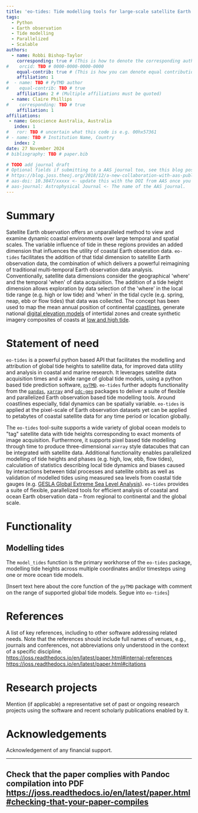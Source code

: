 ```yaml
---
title: 'eo-tides: Tide modelling tools for large-scale satellite Earth observation analysis'
tags:
  - Python
  - Earth observation
  - Tide modelling
  - Parallelized
  - Scalable
authors:
  - name: Robbi Bishop-Taylor
    corresponding: true # (This is how to denote the corresponding author)
#    orcid: TBD # 0000-0000-0000-0000
    equal-contrib: true # (This is how you can denote equal contributions between multiple authors)
    affiliation: 1 
#  - name: TBD # PyTMD author
#    equal-contrib: TBD # true 
    affiliation: 2 # (Multiple affiliations must be quoted)
  - name: Claire Phillips
#    corresponding: TBD # true 
    affiliation: 1
affiliations:
 - name: Geoscience Australia, Australia
   index: 1
#   ror: TBD # uncertain what this code is e.g. 00hx57361
# - name: TBD # Institution Name, Country
   index: 2
date: 27 November 2024
# bibliography: TBD # paper.bib

# TODO add journal draft
# Optional fields if submitting to a AAS journal too, see this blog post:
# https://blog.joss.theoj.org/2018/12/a-new-collaboration-with-aas-publishing
# aas-doi: 10.3847/xxxxx <- update this with the DOI from AAS once you know it.
# aas-journal: Astrophysical Journal <- The name of the AAS journal.
---
```


# Summary
Satellite Earth observation offers an unparalleled method to view and examine dynamic coastal environments over large temporal and spatial scales. The variable influence of tide in these regions provides an added dimension that influences the utility of coastal Earth obseration data. `eo-tides` facilitates the addition of that tidal dimension to satellite Earth observation data, the combination of which delivers a powerful reimagining of traditional multi-temporal Earth observation data analysis. Conventionally, satellite data dimensions consider the geographical 'where' and the temporal 'when' of data acquisition. The addition of a tide height dimension allows exploration by data selection of the 'where' in the local tide range (e.g. high or low tide) and 'when' in the tidal cycle (e.g. spring, neap, ebb or flow tides) that data was collected. The concept has been used to map the mean annual position of continental [coastlines](https://doi.org/10.1016/j.rse.2021.112734), generate national [digital elevation models](https://doi.org/10.1016/j.ecss.2019.03.006) of intertidal zones and create synthetic imagery composites of coasts at [low and high tide](https://doi.org/10.3390/rs10030480).

# Statement of need
`eo-tides` is a powerful python based API that facilitates the modelling and attribution of global tide heights to satellite data, for improved data utility and analysis in coastal and marine research. It leverages satellite data acquisition times and a wide range of global tide models, using a python based tide prediction software, [`pyTMD`](https://pytmd.readthedocs.io/en/latest/). `eo-tides` further adopts functionality from the [`pandas`](https://pandas.pydata.org/docs/index.html), [`xarray`](https://docs.xarray.dev/en/stable/) and [`odc-geo`](https://odc-geo.readthedocs.io/en/latest/) packages to deliver a suite of flexible and parallelized Earth observation based tide modelling tools. Around coastlines especially, tidal dynamics can be spatially variable. `eo-tides` is applied at the pixel-scale of Earth observation datasets yet can be applied to petabytes of coastal satellite data for any time period or location globally. 

The `eo-tides` tool-suite supports a wide variety of global ocean models to "tag" satellite data with tide heights corresponding to exact moments of image acquisition. Furthermore, it supports pixel based tide modelling through time to produce three-dimensional `xarray` style datacubes that can be integrated with satellite data. Additional functionality enables parallelized modelling of tide heights and phases (e.g. high, low, ebb, flow tides), calculation of statistics describing local tide dynamics and biases caused by interactions between tidal processes and satellite orbits as well as validation of modelled tides using measured sea levels from coastal tide gauges (e.g. [GESLA Global Extreme Sea Level Analysis](https://gesla.org/)). `eo-tides` provides a suite of flexible, parallelized tools for efficient analysis of coastal and ocean Earth observation data – from regional to continental and the global scale.

# Functionality
## Modelling tides
The `model_tides` function is the primary workhorse of the `eo-tides` package, modelling tide heights across multiple coordinates and/or timesteps using one or more ocean tide models.

[Insert text here about the core function of the `pyTMD` package with comment on the range of supported global tide models. Segue into `eo-tides`]

# References
A list of key references, including to other software addressing related needs. Note that the references should include full names of venues, e.g., journals and conferences, not abbreviations only understood in the context of a specific discipline.
https://joss.readthedocs.io/en/latest/paper.html#internal-references
https://joss.readthedocs.io/en/latest/paper.html#citations

# Research projects
Mention (if applicable) a representative set of past or ongoing research projects using the software and recent scholarly publications enabled by it.

# Acknowledgements
Acknowledgement of any financial support.

---
Check that the paper complies with Pandoc compilation into PDF
https://joss.readthedocs.io/en/latest/paper.html#checking-that-your-paper-compiles
---
